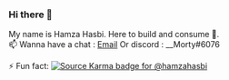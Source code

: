 ### Hi there 👋

<!--
**hamzahasbi/hamzahasbi** is a ✨ _special_ ✨ repository because its `README.md` (this file) appears on your GitHub profile.

Here are some ideas to get you started:

- 🔭 I’m currently working on ...
- 🌱 I’m currently learning ...
- 👯 I’m looking to collaborate on ...
- 🤔 I’m looking for help with ...
- 💬 Ask me about ...
- 📫 How to reach me: ...
- 😄 Pronouns: ...
- ⚡ Fun fact: ...
-->
My name is Hamza Hasbi. Here to build and consume 🤣.
<br/>
📫 Wanna have a chat : [Email](mailto:hamza.hasbi@gmail.com) Or discord : __Morty#6076

⚡ Fun fact: 
[![Source Karma badge for @hamzahasbi](https://sourcekarma-og.vercel.app/api/hamzahasbi/github)](https://sourcekarma.vercel.app/hamzahasbi)
